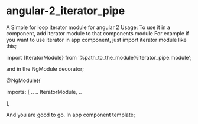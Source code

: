 # angular-2_iterator_pipe
A Simple for loop iterator module for angular 2
Usage:
To use it in a component, add iterator module to that components module
For example if you want to use iterator in app component, just import iterator module like this;

import {IteratorModule} from '%path_to_the_module%iterator_pipe.module';

and in the NgModule decorator;

@NgModule({

  imports: [
    ..
    ..
    IteratorModule,
    ..
    
  ],
  
  And you are good to go. In app component template;
  
  <div *ngFor="let i of %Number of iteration % | iteratorPipe" ...>
